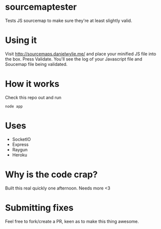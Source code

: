 # sourcemaptester
Tests JS sourcemap to make sure they're at least slightly valid.

# Using it

Visit http://sourcemaps.danielwylie.me/ and place your minified JS file into the box. Press Validate. You'll see the log of your Javascript file and Soucemap file being validated.

# How it works

Check this repo out and run

	node app

# Uses

* SocketIO
* Express
* Raygun
* Heroku

# Why is the code crap?

Built this real quickly one afternoon. Needs more <3

# Submitting fixes

Feel free to fork/create a PR, keen as to make this thing awesome.
